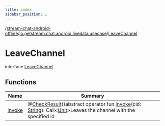 ```yaml
---
title: index
sidebar_position: 1
---
```

/[stream-chat-android-offline](../../index.md)/[io.getstream.chat.android.livedata.usecase](../index.md)/[LeaveChannel](index.md)  
  
  
  
# LeaveChannel  
interface [LeaveChannel](index.md)  
  
## Functions  
  
|  Name |  Summary | 
|---|---|
| <a name="io.getstream.chat.android.livedata.usecase/LeaveChannel/invoke/#kotlin.String/PointingToDeclaration/"></a>[invoke](invoke.md)| <a name="io.getstream.chat.android.livedata.usecase/LeaveChannel/invoke/#kotlin.String/PointingToDeclaration/"></a>@[CheckResult](https://developer.android.com/reference/kotlin/androidx/annotation/CheckResult.html)()abstract operator fun [invoke](invoke.md)(cid: [String](https://kotlinlang.org/api/latest/jvm/stdlib/kotlin/-string/index.html)): Call&lt;[Unit](https://kotlinlang.org/api/latest/jvm/stdlib/kotlin/-unit/index.html)&gt;Leaves the channel with the specified id|

